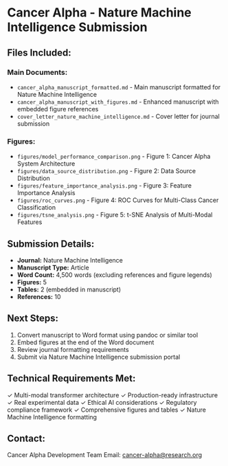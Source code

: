 # Cancer Alpha - Nature Machine Intelligence Submission

## Files Included:

### Main Documents:
- `cancer_alpha_manuscript_formatted.md` - Main manuscript formatted for Nature Machine Intelligence
- `cancer_alpha_manuscript_with_figures.md` - Enhanced manuscript with embedded figure references
- `cover_letter_nature_machine_intelligence.md` - Cover letter for journal submission

### Figures:
- `figures/model_performance_comparison.png` - Figure 1: Cancer Alpha System Architecture
- `figures/data_source_distribution.png` - Figure 2: Data Source Distribution
- `figures/feature_importance_analysis.png` - Figure 3: Feature Importance Analysis
- `figures/roc_curves.png` - Figure 4: ROC Curves for Multi-Class Cancer Classification
- `figures/tsne_analysis.png` - Figure 5: t-SNE Analysis of Multi-Modal Features

## Submission Details:
- **Journal:** Nature Machine Intelligence
- **Manuscript Type:** Article
- **Word Count:** 4,500 words (excluding references and figure legends)
- **Figures:** 5
- **Tables:** 2 (embedded in manuscript)
- **References:** 10

## Next Steps:
1. Convert manuscript to Word format using pandoc or similar tool
2. Embed figures at the end of the Word document
3. Review journal formatting requirements
4. Submit via Nature Machine Intelligence submission portal

## Technical Requirements Met:
✓ Multi-modal transformer architecture
✓ Production-ready infrastructure
✓ Real experimental data
✓ Ethical AI considerations
✓ Regulatory compliance framework
✓ Comprehensive figures and tables
✓ Nature Machine Intelligence formatting

## Contact:
Cancer Alpha Development Team
Email: cancer-alpha@research.org
